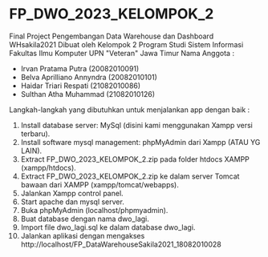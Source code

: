 # FP_DWO_2023_KELOMPOK_2
Final Project Pengembangan Data Warehouse dan Dashboard WHsakila2021
Dibuat oleh Kelompok 2
Program Studi Sistem Informasi
Fakultas Ilmu Komputer
UPN "Veteran" Jawa Timur
Nama Anggota :
- Irvan Pratama Putra (20082010091)
- Belva Aprilliano Annyndra (20082010101)
- Haidar Triari Respati (21082010086)
- Sulthan Atha Muhammad (21082010126)

Langkah-langkah yang dibutuhkan untuk menjalankan app dengan baik :

1. Install database server: MySql (disini kami menggunakan Xampp versi terbaru).
2. Install software mysql management: phpMyAdmin dari Xampp (ATAU YG LAIN).
3. Extract FP_DWO_2023_KELOMPOK_2.zip pada folder htdocs XAMPP (xampp/htdocs).
4. Extract FP_DWO_2023_KELOMPOK_2.zip ke dalam server Tomcat bawaan dari XAMPP (xampp/tomcat/webapps).
5. Jalankan Xampp control panel.
6. Start apache dan mysql server.
7. Buka phpMyAdmin (localhost/phpmyadmin).
8. Buat database dengan nama dwo_lagi.
9. Import file dwo_lagi.sql ke dalam database dwo_lagi.
10. Jalankan aplikasi dengan mengakses http://localhost/FP_DataWarehouseSakila2021_18082010028
